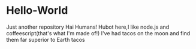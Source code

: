 # Hello-World
Just another repository
Hai Humans!
Hubot here,I like node.js and coffeescript(that's what I'm made of!)
I've had tacos on the moon and find them far superior to Earth tacos
